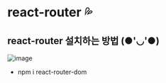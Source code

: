 # react-router 💦

## react-router 설치하는 방법 (●'◡'●)

![image](https://github.com/myunzzhang/react_basic/assets/129017008/47a83181-5597-4d79-8574-9234ca7142cb)

  *  npm i react-router-dom

